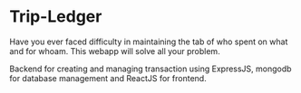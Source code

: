 # Trip-Ledger
Have you ever faced difficulty in maintaining the tab of who spent on what and for whoam.
This webapp will solve all your problem.

Backend for creating and managing transaction using ExpressJS, mongodb for database management and ReactJS for frontend.

